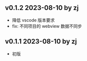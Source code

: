## v0.1.2 2023-08-10 by zj

- 降低 vscode 版本要求
- fix: 不同项目的 webview 数据不同步

## v0.1.1 2023-08-10 by zj

- 初版
